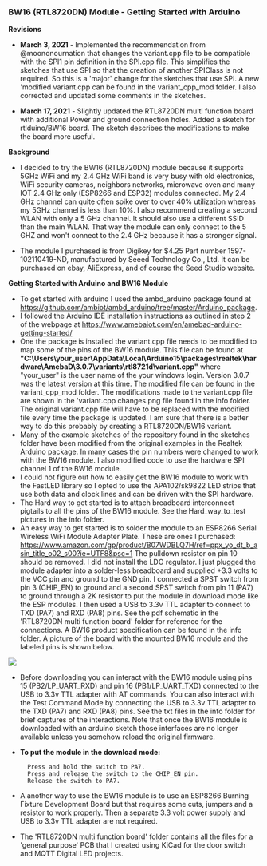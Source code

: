 ### **BW16 (RTL8720DN) Module - Getting Started with Arduino**
**Revisions**

- **March 3, 2021** - Implemented the recommendation from @moononournation that changes the variant.cpp file to be compatible with the SPI1 pin definition in the SPI.cpp file. This simplifies the sketches that use SPI so that the creation of another SPIClass is not required. So this is a 'major' change for the sketches that use SPI.  A new 'modified variant.cpp can be found in the variant_cpp_mod folder.  I also corrected and updated some comments in the sketches.

- **March 17, 2021** - Slightly updated the RTL8720DN multi function board with additional Power and ground connection holes.  Added a sketch for rtlduino/BW16 board.  The sketch describes the modifications to make the board more useful.

**Background**

- I decided to try the BW16 (RTL8720DN) module because it supports 5GHz WiFi and my 2.4 GHz WiFi band is very busy with old electronics, WiFi security cameras, neighbors networks, microwave oven and many IOT 2.4 GHz only (ESP8266 and ESP32) modules connected. My 2.4 GHz channel can quite often spike over to over 40% utilization whereas my 5GHz channel is less than 10%. I also recommend creating a second WLAN with only a 5 GHz channel.  It should also use a different SSID than the main WLAN.  That way the module can only connect to the 5 GHZ and won't connect to the 2.4 GHz because it has a stronger signal.

- The module I purchased is from Digikey for $4.25 Part number ‎1597-102110419-ND‎, manufactured by Seeed Technology Co., Ltd.  It can be purchased on ebay, AliExpress, and of course the Seed Studio website.

**Getting Started with Arduino and BW16 Module**

- To get started with arduino I used the ambd_arduino package found at https://github.com/ambiot/ambd_arduino/tree/master/Arduino_package.  
- I followed the Arduino IDE installation instructions as outlined in step 2 of the webpage at https://www.amebaiot.com/en/amebad-arduino-getting-started/
- One the package is installed the variant.cpp file needs to be modified to map some of the pins of the BW16 module.  This file can be found at **"C:\Users\your_user\AppData\Local\Arduino15\packages\realtek\hardware\AmebaD\3.0.7\variants\rtl8721d\variant.cpp"**  where "your_user" is the user name of the your windows login.  Version 3.0.7 was the latest version at this time. The modified file can be found in the variant_cpp_mod folder. The modifications made to the variant.cpp file are shown in the 'variant.cpp changes.png file found in the info folder.   The original variant.cpp file will have to be replaced with the modified file every time the package is updated.  I am sure that there is a better way to do this probably by creating a RTL8720DN/BW16 variant.
- Many of the example sketches of the repository found in the sketches folder have been modified from the original examples in the Realtek Arduino package. In many cases the pin numbers were changed to work with the BW16 module.  I also modified code to use the hardware SPI channel 1 of the BW16 module.
- I could not figure out how to easily get the BW16 module to work with the FastLED library so I opted to use the APA102/sk9822 LED strips that use both data and clock lines and can be driven with the SPI hardware.
- The Hard way to get started is to attach breadboard interconnect pigtails to all the pins of the BW16 module.  See the Hard_way_to_test pictures in the info folder.
- An easy way to get started is to solder the module to an ESP8266 Serial Wireless WiFi Module Adapter Plate.  These are ones I purchased: <https://www.amazon.com/gp/product/B07WDBLQ7H/ref=ppx_yo_dt_b_asin_title_o02_s00?ie=UTF8&psc=1> The pulldown resistor on pin 10 should be removed.  I did not install the LDO regulator.  I just plugged the module adapter into a solder-less breadboard and supplied +3.3 volts to the VCC pin and ground to the GND pin.  I connected a SPST switch from pin 3 (CHIP_EN) to ground and a second SPST switch from pin 11 (PA7) to ground through a 2K resistor to put the module in download mode like the ESP modules. I then used a USB to 3.3v TTL adapter to connect to TXD (PA7) and RXD (PA8) pins. See the pdf schematic in the 'RTL8720DN multi function board' folder for reference for the connections.   A BW16 product specification can be found in the info folder. A picture of the board with the mounted BW16 module and the labeled pins is shown below.

<IMG SRC="https://github.com/mikey60/BW16-RTL8720DN-Module-Arduino/blob/main/Info/BW16%20on%20ESP-07%20Breakout%20Board.jpg">

- Before downloading you can interact with the BW16 module using pins 15 (PB2/LP_UART_RXD) and pin 16 (PB1/LP_UART_TXD) connected to the USB to 3.3v TTL adapter with AT commands. You can also interact with the Test Command Mode by connecting the USB to 3.3v TTL adapter to the TXD (PA7) and RXD (PA8) pins.  See the txt files in the info folder for brief captures of the interactions.  Note that once the BW16 module is downloaded with an arduino sketch those interfaces are no longer available unless you somehow reload the original firmware.
- **To put the module in the download mode:**

        Press and hold the switch to PA7.
        Press and release the switch to the CHIP_EN pin.
        Release the switch to PA7.  
- A another way to use the BW16 module is to use an ESP8266 Burning Fixture Development Board but that requires some cuts, jumpers and a resistor to work properly.  Then a separate 3.3 volt power supply and USB to 3.3v TTL adapter are not required.
- The 'RTL8720DN multi function board' folder contains all the files for a 'general purpose' PCB that I created using KiCad for the door switch and MQTT Digital LED projects.